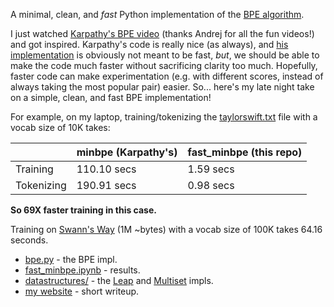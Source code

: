 A minimal, clean, and *fast* Python implementation of the [BPE algorithm](https://en.wikipedia.org/wiki/Byte_pair_encoding).

I just watched [Karpathy's BPE video](https://www.youtube.com/watch?v=zduSFxRajkE) (thanks Andrej for all the fun videos!) and got inspired. Karpathy's code is really nice (as always), and [his implementation](https://github.com/karpathy/minbpe) is obviously not meant to be fast, _but_, we should be able to make the code much faster without sacrificing clarity too much. Hopefully, faster code can make experimentation (e.g. with different scores, instead of always taking the most popular pair) easier. So... here's my late night take on a simple, clean, and fast BPE implementation!

For example, on my laptop, training/tokenizing the [taylorswift.txt](data/taylorswift.txt) file with a vocab size of 10K takes:

|              |  minbpe (Karpathy's)       |   fast_minbpe (this repo)|
|--------------|---------------|--------------|
|Training      |  110.10 secs  | 1.59 secs   |
|Tokenizing    |  190.91 secs  | 0.98 secs    |

**So 69X faster training in this case.**

Training on [Swann's Way](data/0300511.txt) (1M ~bytes) with a vocab size of 100K takes 64.16 seconds.


- [bpe.py](bpe.py) - the BPE impl.
- [fast_minbpe.ipynb](fast_minbpe.ipynb) - results.
- [datastructures/](datastructures/) - the [Leap](datastructures/leap.py) and [Multiset](datastructures/multiset.py) impls.
- [my website](https://yanivle.github.io/ai/2024/02/23/fast_minbpe.html) - short writeup.
